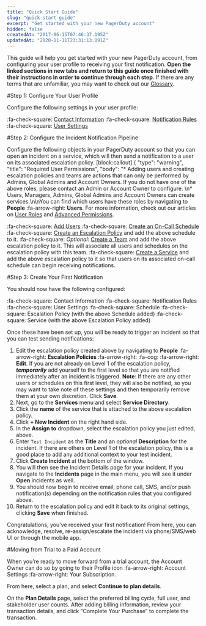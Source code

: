 ```yaml
---
title: "Quick Start Guide"
slug: "quick-start-guide"
excerpt: "Get started with your new PagerDuty account"
hidden: false
createdAt: "2017-06-15T07:46:37.195Z"
updatedAt: "2020-11-11T23:31:13.091Z"
---
```

This guide will help you get started with your new PagerDuty account, from configuring your user profile to receiving your first notification. **Open the linked sections in new tabs and return to this guide once finished with their instructions in order to continue through each step**. If there are any terms that are unfamiliar, you may want to check out our [Glossary](doc:glossary).

#Step 1: Configure Your User Profile

Configure the following settings in your user profile:

:fa-check-square: [Contact Information](https://support.pagerduty.com/docs/configuring-a-user-profile#section-contact-information)
:fa-check-square: [Notification Rules](https://support.pagerduty.com/docs/configuring-a-user-profile#section-notification-rules)
:fa-check-square: [User Settings](https://support.pagerduty.com/docs/configuring-a-user-profile#section-user-settings)

#Step 2: Configure the Incident Notification Pipeline

Configure the following objects in your PagerDuty account so that you can open an incident on a service, which will then send a notification to a user on its associated escalation policy.
[block:callout]
{
  "type": "warning",
  "title": "Required User Permissions",
  "body": "* Adding users and creating escalation policies and teams are actions that can only be performed by Admins, Global Admins and Account Owners. If you do not have one of the above roles, please contact an Admin or Account Owner to configure. \n* Users, Managers, Admins, Global Admins and Account Owners can create services.\n\nYou can find which users have these roles by navigating to **People** :fa-arrow-right: **Users**. For more information, check out our articles on [User Roles](https://support.pagerduty.com/docs/user-roles) and [Advanced Permissions](https://support.pagerduty.com/docs/advanced-permissions).
</Callout>


:fa-check-square: [Add Users](https://support.pagerduty.com/docs/users)
:fa-check-square: [Create an On-Call Schedule](https://support.pagerduty.com/docs/schedules#section-create-a-schedule)
:fa-check-square: [Create an Escalation Policy](https://support.pagerduty.com/docs/escalation-policies#section-create-an-escalation-policy) and add the above schedule to it. 
:fa-check-square: *Optional*: [Create a Team](https://support.pagerduty.com/docs/teams#section-create-a-team) and add the above escalation policy to it. This will associate all users and schedules on the escalation policy with this team. 
:fa-check-square: [Create a Service](https://support.pagerduty.com/docs/services-and-integrations#section-create-a-new-service) and add the above escalation policy to it so that users on its associated on-call schedule can begin receiving notifications. 

#Step 3: Create Your First Notification

You should now have the following configured:

:fa-check-square: Contact Information
:fa-check-square: Notification Rules
:fa-check-square: User Settings
:fa-check-square: Schedule
:fa-check-square: Escalation Policy (with the above Schedule added)
:fa-check-square: Service (with the above Escalation Policy added)

Once these have been set up, you will be ready to trigger an incident so that you can test sending notifications:

1. Edit the escalation policy created above by navigating to **People** :fa-arrow-right: **Escalation Policies** :fa-arrow-right: :fa-cog: :fa-arrow-right: **Edit**. If you are not already on Level 1 of the escalation policy, ***temporarily*** add yourself to the first level so that you are notified immediately after an incident is triggered. **Note**: If there are any other users or schedules on this first level, they will also be notified, so you may want to take note of these settings and then temporarily remove them at your own discretion. Click **Save**. 
2. Next, go to the **Services** menu and select **Service Directory**.
3. Click the **name** of the service that is attached to the above escalation policy. 
4. Click **+ New Incident** on the right hand side.
5. In the **Assign to** dropdown, select the escalation policy you just edited, above. 
6. Enter `Test Incident` as the **Title** and an *optional* **Description** for the incident. If there are others on Level 1 of the escalation policy, this is a good place to add any additional context to your test incident. 
7. Click **Create Incident** at the bottom of the window.
8. You will then see the Incident Details page for your incident. If you navigate to the **Incidents** page in the main menu, you will see it under **Open** incidents as well.
9. You should now begin to receive email, phone call, SMS, and/or push notification(s) depending on the notification rules that you configured above.
10. Return to the escalation policy and edit it back to its original settings, clicking **Save** when finished. 

Congratulations, you’ve received your first notification! From here, you can acknowledge, resolve, re-assign/escalate the incident via phone/SMS/web UI or through the mobile app.

#Moving from Trial to a Paid Account

When you’re ready to move forward from a trial account, the Account Owner can do so by going to their Profile icon :fa-arrow-right: Account Settings :fa-arrow-right: Your Subscription.

From here, select a plan, and select **Continue to plan details**.

On the **Plan Details** page, select the preferred billing cycle, full user, and stakeholder user counts. After adding billing information, review your transaction details, and click “Complete Your Purchase” to complete the transaction.
